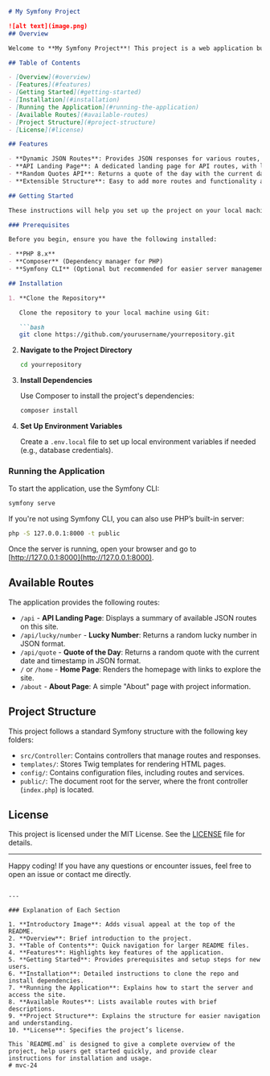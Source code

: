```markdown
# My Symfony Project

![alt text](image.png)
## Overview

Welcome to **My Symfony Project**! This project is a web application built with Symfony, showcasing various routes, JSON responses, and a structured API landing page. It demonstrates Symfony's powerful routing, controller, and response features to create a flexible and responsive application.

## Table of Contents

- [Overview](#overview)
- [Features](#features)
- [Getting Started](#getting-started)
- [Installation](#installation)
- [Running the Application](#running-the-application)
- [Available Routes](#available-routes)
- [Project Structure](#project-structure)
- [License](#license)

## Features

- **Dynamic JSON Routes**: Provides JSON responses for various routes, including random numbers and quotes.
- **API Landing Page**: A dedicated landing page for API routes, with links and descriptions of available endpoints.
- **Random Quotes API**: Returns a quote of the day with the current date and timestamp.
- **Extensible Structure**: Easy to add more routes and functionality as needed.

## Getting Started

These instructions will help you set up the project on your local machine for development and testing.

### Prerequisites

Before you begin, ensure you have the following installed:

- **PHP 8.x**
- **Composer** (Dependency manager for PHP)
- **Symfony CLI** (Optional but recommended for easier server management)

## Installation

1. **Clone the Repository**

   Clone the repository to your local machine using Git:

   ```bash
   git clone https://github.com/yourusername/yourrepository.git
   ```

2. **Navigate to the Project Directory**

   ```bash
   cd yourrepository
   ```

3. **Install Dependencies**

   Use Composer to install the project's dependencies:

   ```bash
   composer install
   ```

4. **Set Up Environment Variables**

   Create a `.env.local` file to set up local environment variables if needed (e.g., database credentials).

### Running the Application

To start the application, use the Symfony CLI:

```bash
symfony serve
```

If you're not using Symfony CLI, you can also use PHP’s built-in server:

```bash
php -S 127.0.0.1:8000 -t public
```

Once the server is running, open your browser and go to [http://127.0.0.1:8000](http://127.0.0.1:8000).

## Available Routes

The application provides the following routes:

- `/api` - **API Landing Page**: Displays a summary of available JSON routes on this site.
- `/api/lucky/number` - **Lucky Number**: Returns a random lucky number in JSON format.
- `/api/quote` - **Quote of the Day**: Returns a random quote with the current date and timestamp in JSON format.
- `/` or `/home` - **Home Page**: Renders the homepage with links to explore the site.
- `/about` - **About Page**: A simple "About" page with project information.

## Project Structure

This project follows a standard Symfony structure with the following key folders:

- `src/Controller`: Contains controllers that manage routes and responses.
- `templates/`: Stores Twig templates for rendering HTML pages.
- `config/`: Contains configuration files, including routes and services.
- `public/`: The document root for the server, where the front controller (`index.php`) is located.

## License

This project is licensed under the MIT License. See the [LICENSE](LICENSE) file for details.

---

Happy coding! If you have any questions or encounter issues, feel free to open an issue or contact me directly.
```

---

### Explanation of Each Section

1. **Introductory Image**: Adds visual appeal at the top of the README.
2. **Overview**: Brief introduction to the project.
3. **Table of Contents**: Quick navigation for larger README files.
4. **Features**: Highlights key features of the application.
5. **Getting Started**: Provides prerequisites and setup steps for new users.
6. **Installation**: Detailed instructions to clone the repo and install dependencies.
7. **Running the Application**: Explains how to start the server and access the site.
8. **Available Routes**: Lists available routes with brief descriptions.
9. **Project Structure**: Explains the structure for easier navigation and understanding.
10. **License**: Specifies the project’s license.

This `README.md` is designed to give a complete overview of the project, help users get started quickly, and provide clear instructions for installation and usage.
# mvc-24
